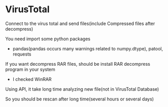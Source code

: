 # VirusTotal

Connect to the virus total and send files(include Compressed files after decompress)

You need import some python packages
- pandas(pandas occurs many warnings related to numpy.dtype), patool, requests

If you want decompress RAR files, should be install RAR decompress program in your system
- I checked WinRAR

Using API, it take long time analyzing new file(not in VirusTotal Database)

So you should be rescan after long time(several hours or several days)